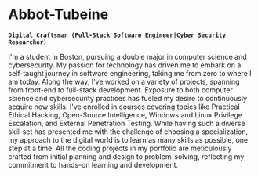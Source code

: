 # Abbot-Tubeine

**`Digital Craftsman (Full-Stack Software Engineer|Cyber Security Researcher)`**

I'm a student in Boston, pursuing a double major in computer science and cybersecurity. My passion for technology has driven me to embark on a self-taught journey in software engineering, taking me from zero to where I am today. Along the way, I've worked on a variety of projects, spanning from front-end to full-stack development. Exposure to both computer science and cybersecurity practices has fueled my desire to continuously acquire new skills. I've enrolled in courses covering topics like Practical Ethical Hacking, Open-Source Intelligence, Windows and Linux Privilege Escalation, and External Penetration Testing. While having such a diverse skill set has presented me with the challenge of choosing a specialization, my approach to the digital world is to learn as many skills as possible, one step at a time. All the coding projects in my portfolio are meticulously crafted from initial planning and design to problem-solving, reflecting my commitment to hands-on learning and development.
